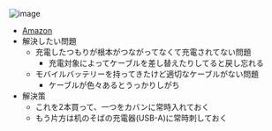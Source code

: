 
![image](https://gyazo.com/93be3eaf5b3f3af1c43a2b7509a0f9d8/thumb/1000)
- [Amazon](https://amzn.to/3QlgB1S)
- 解決したい問題
    - 充電したつもりが根本がつながってなくて充電されてない問題
        - 充電対象によってケーブルを差し替えたりしてると戻し忘れる
    - モバイルバッテリーを持ってきたけど適切なケーブルがない問題
        - ケーブルが色々あるとうっかりしがち
- 解決策
    - これを2本買って、一つをカバンに常時入れておく
    - もう片方は机のそばの充電器(USB-A)に常時刺しておく

